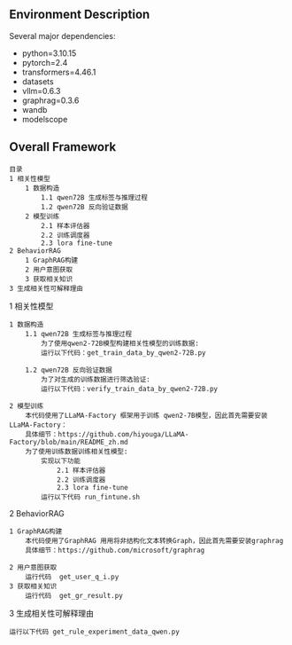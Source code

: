 

## Environment Description

Several major dependencies:

- python=3.10.15 
- pytorch=2.4
- transformers=4.46.1
- datasets
- vllm=0.6.3
- graphrag=0.3.6
- wandb
- modelscope

## Overall Framework
    目录
    1 相关性模型
        1 数据构造
            1.1 qwen72B 生成标签与推理过程
            1.2 qwen72B 反向验证数据
        2 模型训练
            2.1 样本评估器
            2.2 训练调度器
            2.3 lora fine-tune
    2 BehaviorRAG 
        1 GraphRAG构建
        2 用户意图获取
        3 获取相关知识
    3 生成相关性可解释理由



1 相关性模型

    1 数据构造
        1.1 qwen72B 生成标签与推理过程
            为了使用qwen2-72B模型构建相关性模型的训练数据:
            运行以下代码：get_train_data_by_qwen2-72B.py

        1.2 qwen72B 反向验证数据
            为了对生成的训练数据进行筛选验证:
            运行以下代码：verify_train_data_by_qwen2-72B.py
    
    2 模型训练
        本代码使用了LLaMA-Factory 框架用于训练 qwen2-7B模型，因此首先需要安装LLaMA-Factory：
        具体细节：https://github.com/hiyouga/LLaMA-Factory/blob/main/README_zh.md
        为了使用训练数据训练相关性模型:
            实现以下功能
                2.1 样本评估器
                2.2 训练调度器
                2.3 lora fine-tune
            运行以下代码 run_fintune.sh

    
2 BehaviorRAG 
    
    1 GraphRAG构建
        本代码使用了GraphRAG 用用将非结构化文本转换Graph，因此首先需要安装graphrag
        具体细节：https://github.com/microsoft/graphrag
        
    2 用户意图获取
        运行代码  get_user_q_i.py
    3 获取相关知识
        运行代码  get_gr_result.py
3 生成相关性可解释理由

    运行以下代码 get_rule_experiment_data_qwen.py


